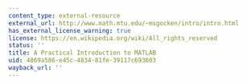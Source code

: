 ```yaml
---
content_type: external-resource
external_url: http://www.math.mtu.edu/~msgocken/intro/intro.html
has_external_license_warning: true
license: https://en.wikipedia.org/wiki/All_rights_reserved
status: ''
title: A Practical Introduction to MATLAB
uid: 4869a586-e45c-4834-81fe-39117c693603
wayback_url: ''
---
```

